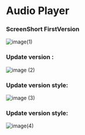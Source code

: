 # Audio Player
### ScreenShort FirstVersion
![image(1)](https://user-images.githubusercontent.com/34008023/124018719-fd233280-d99c-11eb-82fe-54520cd08749.png)



### Update version : 
![image (2)](https://user-images.githubusercontent.com/34008023/124112104-cee63700-da1e-11eb-8400-f18402fa8e5e.png)




### Update version style:
![image (3)](https://user-images.githubusercontent.com/34008023/124175908-07a7ff80-da63-11eb-8662-3ea2720852fe.png)



### Update version style:
![image(4)](https://user-images.githubusercontent.com/34008023/124182906-573ef900-da6c-11eb-8efc-8caf418d22f0.png)




